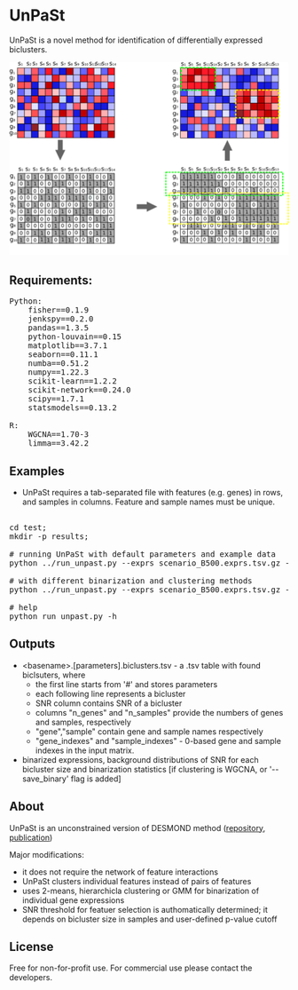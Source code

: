 # UnPaSt

UnPaSt is a novel method for identification of differentially expressed biclusters.

![alt text](./poster/DESMOND2_steps2.png)


## Requirements:
<pre>
Python:
    fisher==0.1.9
    jenkspy==0.2.0
    pandas==1.3.5
    python-louvain==0.15
    matplotlib==3.7.1
    seaborn==0.11.1
    numba==0.51.2
    numpy==1.22.3
    scikit-learn==1.2.2
    scikit-network==0.24.0
    scipy==1.7.1
    statsmodels==0.13.2

R:
    WGCNA==1.70-3
    limma==3.42.2
</pre>

## Examples
* UnPaSt requires a tab-separated file with features (e.g. genes) in rows, and samples in columns. Feature and sample names must be unique. 

<pre>

cd test;
mkdir -p results;

# running UnPaSt with default parameters and example data
python ../run_unpast.py --exprs scenario_B500.exprs.tsv.gz --basename results/scenario_B500

# with different binarization and clustering methods
python ../run_unpast.py --exprs scenario_B500.exprs.tsv.gz --basename results/scenario_B500 --binarization ward --clustering Louvain

# help
python run_unpast.py -h
</pre>

## Outputs
* \<basename\>.[parameters].biclusters.tsv - a .tsv table with found biclsuters, where 
    - the first line starts from '#' and stores parameters
    - each following line represents a bicluster
    - SNR column contains SNR of a bicluster 
    - columns "n_genes" and "n_samples" provide the numbers of genes and samples, respectively 
    - "gene","sample" contain gene and sample names respectively
    - "gene_indexes" and  "sample_indexes" - 0-based gene and sample indexes in the input matrix.
* binarized expressions, background distributions of SNR for each bicluster size and binarization statistics [if clustering is WGCNA,  or  '--save_binary' flag is added]

## About 
UnPaSt is an unconstrained version of DESMOND method ([repository](https://github.com/ozolotareva/DESMOND), [publication](https://academic.oup.com/bioinformatics/article/37/12/1691/6039116?login=true))

Major modifications:
 * it does not require the network of feature interactions 
 * UnPaSt clusters individual features instead of pairs of features
 * uses 2-means, hierarchicla clustering or GMM for binarization of individual gene expressions
 * SNR threshold for featuer selection is authomatically determined; it depends on bicluster size in samples and user-defined p-value cutoff
 
## License
Free for non-for-profit use. For commercial use please contact the developers. 
